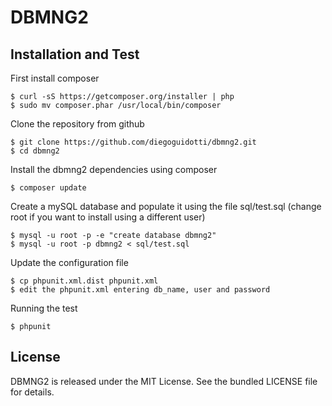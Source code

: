 DBMNG2
===============


Installation and Test
---------------

First install composer

	$ curl -sS https://getcomposer.org/installer | php
	$ sudo mv composer.phar /usr/local/bin/composer

Clone the repository from github

	$ git clone https://github.com/diegoguidotti/dbmng2.git
	$ cd dbmng2

Install the dbmng2 dependencies using composer

	$ composer update

Create a mySQL database and populate it using the file sql/test.sql (change root if you want to install using a different user)

	$ mysql -u root -p -e "create database dbmng2"
	$ mysql -u root -p dbmng2 < sql/test.sql  


Update the configuration file

	$ cp phpunit.xml.dist phpunit.xml
	$ edit the phpunit.xml entering db_name, user and password

Running the test

    $ phpunit





License
-------

DBMNG2 is released under the MIT License. See the bundled LICENSE file for details.
